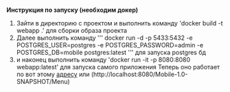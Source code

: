 **Инструкция по запуску (необходим докер)**
1) Зайти в директорию с проектом и выполнить команду 'docker build -t webapp .' для сборки образа проекта
2) Далее выполнить команду 
'''
docker run -d -p 5433:5432 -e POSTGRES_USER=postgres -e POSTGRES_PASSWORD=admin -e POSTGRES_DB=mobile postgres:latest
'''
для запуска postgres бд
3) и наконец выполнить команду 'docker run -it -p 8080:8080 webapp:latest' для запуска самого приложения 
Теперь оно работает по вот этому [адресу](http://localhost:8080/Mobile-1.0-SNAPSHOT/Menu) или (http://localhost:8080/Mobile-1.0-SNAPSHOT/Menu)
